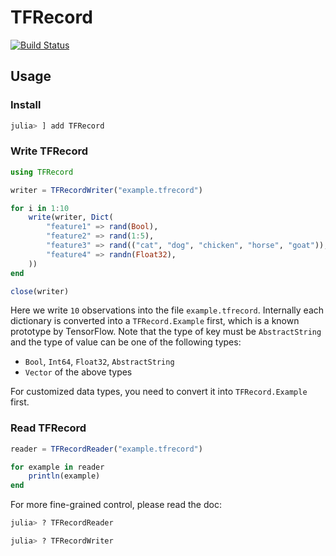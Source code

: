 # TFRecord

[![Build Status](https://travis-ci.com/JuliaReinforcementLearning/TFRecord.jl.svg?branch=master)](https://travis-ci.com/JuliaReinforcementLearning/TFRecord.jl)

## Usage

### Install

```julia
julia> ] add TFRecord
```

### Write TFRecord

```julia
using TFRecord

writer = TFRecordWriter("example.tfrecord")

for i in 1:10
    write(writer, Dict(
        "feature1" => rand(Bool),
        "feature2" => rand(1:5),
        "feature3" => rand(("cat", "dog", "chicken", "horse", "goat")),
        "feature4" => randn(Float32),
    ))
end

close(writer)
```

Here we write `10` observations into the file `example.tfrecord`. Internally each dictionary is converted into a `TFRecord.Example` first, which is a known prototype by TensorFlow. Note that the type of key must be `AbstractString` and the type of value can be one of the following types:

- `Bool`, `Int64`, `Float32`, `AbstractString`
- `Vector` of the above types

For customized data types, you need to convert it into `TFRecord.Example` first.

### Read TFRecord

```julia
reader = TFRecordReader("example.tfrecord")

for example in reader
    println(example)
end
```

For more fine-grained control, please read the doc:

```julia
julia> ? TFRecordReader

julia> ? TFRecordWriter
```
